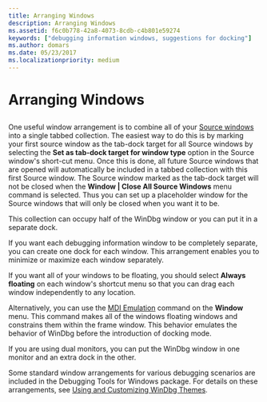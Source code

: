 ```yaml
---
title: Arranging Windows
description: Arranging Windows
ms.assetid: f6c0b778-42a8-4073-8cdb-c4b801e59274
keywords: ["debugging information windows, suggestions for docking"]
ms.author: domars
ms.date: 05/23/2017
ms.localizationpriority: medium
---
```


# Arranging Windows


## <span id="ddk_suggested_configurations_dbg"></span><span id="DDK_SUGGESTED_CONFIGURATIONS_DBG"></span>


One useful window arrangement is to combine all of your [Source windows](source-window.md) into a single tabbed collection. The easiest way to do this is by marking your first source window as the tab-dock target for all Source windows by selecting the **Set as tab-dock target for window type** option in the Source window's short-cut menu. Once this is done, all future Source windows that are opened will automatically be included in a tabbed collection with this first Source window. The Source window marked as the tab-dock target will not be closed when the **Window | Close All Source Windows** menu command is selected. Thus you can set up a placeholder window for the Source windows that will only be closed when you want it to be.

This collection can occupy half of the WinDbg window or you can put it in a separate dock.

If you want each debugging information window to be completely separate, you can create one dock for each window. This arrangement enables you to minimize or maximize each window separately.

If you want all of your windows to be floating, you should select **Always floating** on each window's shortcut menu so that you can drag each window independently to any location.

Alternatively, you can use the [MDI Emulation](window---mdi-emulation.md) command on the **Window** menu. This command makes all of the windows floating windows and constrains them within the frame window. This behavior emulates the behavior of WinDbg before the introduction of docking mode.

If you are using dual monitors, you can put the WinDbg window in one monitor and an extra dock in the other.

Some standard window arrangements for various debugging scenarios are included in the Debugging Tools for Windows package. For details on these arrangements, see [Using and Customizing WinDbg Themes](using-and-customizing-windbg-themes.md).

 

 





